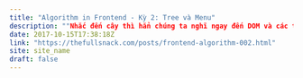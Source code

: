 ```yaml
---
title: "Algorithm in Frontend - Kỳ 2: Tree và Menu"
description: ""Nhắc đến cây thì hẳn chúng ta nghĩ ngay đến DOM và các thao tác trên đó, ví dụ như tìm kiếm một element trên DOM, thêm/xóa element,... tuy nhiên các thao tác này chúng ta thường sử dụng DOM API có sẵn của trình duyệt và bài này cũng không có ý định nói đến phần đó :laughing:""
date: 2017-10-15T17:38:18Z
link: "https://thefullsnack.com/posts/frontend-algorithm-002.html"
site: site_name
draft: false
---
```

